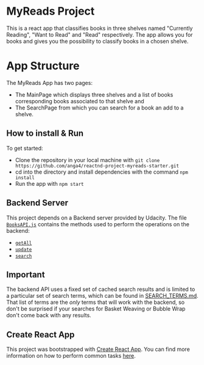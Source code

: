 # MyReads Project

This is a react app that classifies books in three shelves named "Currently Reading", "Want to Read" and "Read" respectively. The app allows you for books and gives you the possibility to classify books in a chosen shelve.

# App Structure

The MyReads App has two pages:

- The MainPage which displays three shelves and a list of books corresponding books associated to that shelve and
- The SearchPage from which you can search for a book an add to a shelve. 

## How to install & Run

To get started:

* Clone the repository in your local machine with `git clone https://github.com/anga4/reactnd-project-myreads-starter.git`
* cd into the directory and install dependencies with the command `npm install`
* Run the app with `npm start`

## Backend Server

This project depends on a Backend server provided by Udacity. The file [`BooksAPI.js`](src/BooksAPI.js) contains the methods used to perform the operations on the backend:

* [`getAll`](#getall)
* [`update`](#update)
* [`search`](#search)

## Important
The backend API uses a fixed set of cached search results and is limited to a particular set of search terms, which can be found in [SEARCH_TERMS.md](SEARCH_TERMS.md). That list of terms are the _only_ terms that will work with the backend, so don't be surprised if your searches for Basket Weaving or Bubble Wrap don't come back with any results.

## Create React App

This project was bootstrapped with [Create React App](https://github.com/facebookincubator/create-react-app). You can find more information on how to perform common tasks [here](https://github.com/facebookincubator/create-react-app/blob/master/packages/react-scripts/template/README.md).
